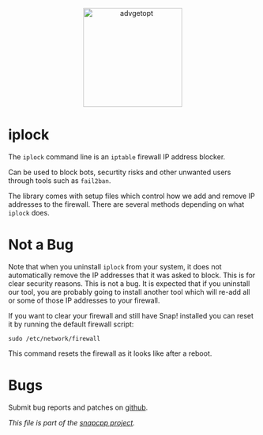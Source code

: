 
<p align="center">
<img alt="advgetopt" title="IP Lock -- a command line to easily add and remove IPs from your firewall."
src="https://snapwebsites.org/sites/snapwebsites.org/files/images/iplock-logo.jpg" width="200" height="200"/>
</p>

iplock
======

The `iplock` command line is an `iptable` firewall IP address blocker.

Can be used to block bots, securtity risks and other unwanted users through tools
such as `fail2ban`.

The library comes with setup files which control how we add and remove
IP addresses to the firewall. There are several methods depending on
what `iplock` does.


Not a Bug
=========

Note that when you uninstall `iplock` from your system, it does not
automatically remove the IP addresses that it was asked to block.
This is for clear security reasons. This is not a bug. It is expected
that if you uninstall our tool, you are probably going to install
another tool which will re-add all or some of those IP addresses
to your firewall.

If you want to clear your firewall and still have Snap! installed
you can reset it by running the default firewall script:

    sudo /etc/network/firewall

This command resets the firewall as it looks like after a reboot.


Bugs
====

Submit bug reports and patches on
[github](https://github.com/m2osw/snapwebsites/issues).


_This file is part of the [snapcpp project](https://snapwebsites.org/)._
